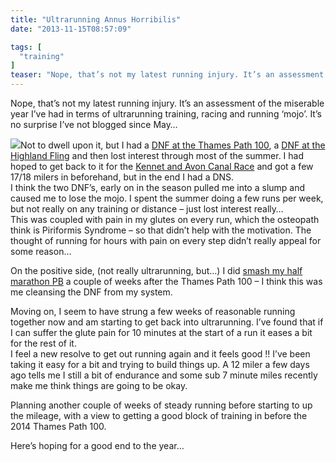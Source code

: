 ```yaml
---
title: "Ultrarunning Annus Horribilis"
date: "2013-11-15T08:57:09"

tags: [
  "training"
]
teaser: "Nope, that’s not my latest running injury. It’s an assessment of the miserable year I’ve had in terms of ultrarunning training, racing and running ‘mojo’. It’s no surprise I’ve not blogged since May… Not to dwell upon it, but I had a DNF at the Thames Path 100, a DNF at the Highland Fling and [&hellip;]\n"
---
```

Nope, that’s not my latest running injury. It’s an assessment of the miserable year I’ve had in terms of ultrarunning training, racing and running ‘mojo’. It’s no surprise I’ve not blogged since May…

![](dnf.png)Not to dwell upon it, but I had a [DNF at the Thames Path 100](https://kennetrunner.com/thames-path-100-race-report), a [DNF at the Highland Fling](https://kennetrunner.com/highland-fling-race-2013-race-report) and then lost interest through most of the summer. I had hoped to get back to it for the [Kennet and Avon Canal Race](http://www.stevenlord.me.uk/UltraRunUK/KennetAvon/index.html) and got a few 17/18 milers in beforehand, but in the end I had a DNS.  
I think the two DNF’s, early on in the season pulled me into a slump and caused me to lose the mojo. I spent the summer doing a few runs per week, but not really on any training or distance – just lost interest really…  
This was coupled with pain in my glutes on every run, which the osteopath think is Piriformis Syndrome – so that didn’t help with the motivation. The thought of running for hours with pain on every step didn’t really appeal for some reason…

On the positive side, (not really ultrarunning, but…) I did [smash my half marathon PB](http://runkeeper.com/user/kjhughes/activity/165630661) a couple of weeks after the Thames Path 100 – I think this was me cleansing the DNF from my system.

Moving on, I seem to have strung a few weeks of reasonable running together now and am starting to get back into ultrarunning. I’ve found that if I can suffer the glute pain for 10 minutes at the start of a run it eases a bit for the rest of it.  
I feel a new resolve to get out running again and it feels good !! I’ve been taking it easy for a bit and trying to build things up. A 12 miler a few days ago tells me I still a bit of endurance and some sub 7 minute miles recently make me think things are going to be okay.

Planning another couple of weeks of steady running before starting to up the mileage, with a view to getting a good block of training in before the 2014 Thames Path 100.

Here’s hoping for a good end to the year…

